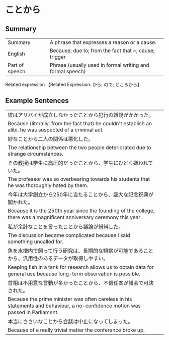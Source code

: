 # ことから

## Summary

<table><tr>   <td>Summary<td>   <td>A phrase that expresses a reason or a cause.</td><tr><tr>   <td>English<td>   <td>Because; due to; from the fact that ~; cause; trigger</td><tr><tr>   <td>Part of speech<td>   <td>Phrase (usually used in formal writing and formal speech)</td><tr></table><tr>   <td>Related expression<td>   <td>【Related Expression: から; ので; ところから】</td><tr></table></table>

## Example Sentences

<table><tr><td>彼はアリバイが成立しなかったことから犯行の嫌疑がかかった。<td><tr><tr><td>Because (literally: from the fact that) he couldn't establish an alibi, he was suspected of a criminal act.<td><tr><tr><td>妙なことから二人の関係は悪化した。<td><tr><tr><td>The relationship between the two people deteriorated due to strange circumstances.<td><tr><tr><td>その教授は学生に高圧的だったことから、学生にひどく嫌われていた。<td><tr><tr><td>The professor was so overbearing towards his students that he was thoroughly hated by them.<td><tr><tr><td>今年は大学創立から250年に当たることから、盛大な記念祝典が開かれた。<td><tr><tr><td>Because it is the 250th year since the founding of the college, there was a magniﬁcent anniversary ceremony this year.<td><tr><tr><td>私が余計なことを言ったことから議論が紛糾した。<td><tr><tr><td>The discussion became complicated because I said something uncalled for.<td><tr><tr><td>魚を水槽内で飼って行う研究は、長期的な観察が可能であることから、汎用性のあるデータが取得しやすい。<td><tr><tr><td>Keeping ﬁsh in a tank for research allows us to obtain data for general use because long-term observation is possible.<td><tr><tr><td>首相は不用意な言動が多かったことから、不信任案が議会で可決された。<td><tr><tr><td>Because the prime minister was often careless in his statements and behaviour, a no-conﬁdence motion was passed in Parliament.<td><tr><tr><td>本当にささいなことから会談は中止になってしまった。<td><tr><tr><td>Because of a really trivial matter the conference broke up.<td><tr></table>

